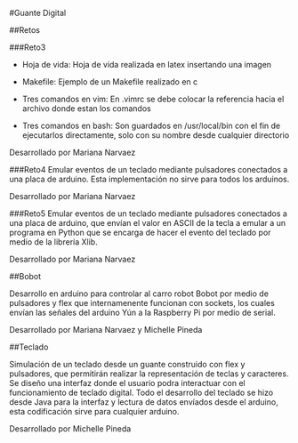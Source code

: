 #Guante Digital

##Retos

###Reto3

+ Hoja de vida:
	Hoja de vida realizada en latex insertando una imagen

+ Makefile:
	Ejemplo de un Makefile realizado en c

+ Tres comandos en vim:
	En .vimrc se debe colocar la referencia hacia el archivo donde estan los comandos

+ Tres comandos en bash:
	Son guardados en /usr/local/bin con el fin de ejecutarlos directamente, solo con su nombre desde cualquier directorio

Desarrollado por Mariana Narvaez

###Reto4
Emular eventos de un teclado mediante pulsadores conectados a una placa de arduino.
Esta implementación no sirve para todos los arduinos.

Desarrollado por Mariana Narvaez

###Reto5
Emular eventos de un teclado mediante pulsadores conectados a una placa de arduino,
que envían el valor en ASCII de la tecla a emular a un programa en Python que se 
encarga de hacer el evento del teclado por medio de la librería Xlib.

Desarrollado por Mariana Narvaez

##Bobot

Desarrollo en arduino para controlar al carro robot Bobot por medio de pulsadores y flex que internamenente funcionan con sockets, los cuales envían las señales del arduino Yún a la Raspberry Pi por medio de serial.

Desarrollado por Mariana Narvaez y Michelle Pineda


##Teclado

Simulación de un teclado desde un guante construido con flex y pulsadores, que permitirán realizar la representación de teclas y caracteres.
Se diseño una interfaz donde el usuario podra interactuar con el funcionamiento de teclado digital.
Todo el desarrollo del teclado se hizo desde Java para la interfaz y lectura de datos envíados desde el arduino, esta codificación sirve para cualquier arduino.

Desarrollado por Michelle Pineda
